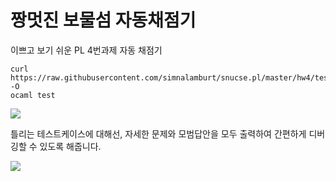 짱멋진 보물섬 자동채점기
========

이쁘고 보기 쉬운 PL 4번과제 자동 채점기

```console
curl https://raw.githubusercontent.com/simnalamburt/snucse.pl/master/hw4/test -O
ocaml test
```

![](http://i.imgur.com/MQ7TxU2.png)

틀리는 테스트케이스에 대해선, 자세한 문제와 모범답안을 모두 출력하여 간편하게
디버깅할 수 있도록 해줍니다.

![](http://i.imgur.com/qhiOuiC.png)
